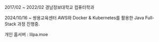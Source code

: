 2017/02 ~ 2022/02 경남정보대학교 컴퓨터학과 

2024/10/16 ~ 쌍용교육센터 AWS와 Docker & Kubernetes를 활용한 Java Full-Stack 과정 진행중.

개인 홈서버 : lilpa.moe


